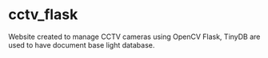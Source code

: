 # cctv_flask

Website created to manage CCTV cameras using OpenCV Flask, TinyDB are used to have document base light database.  
